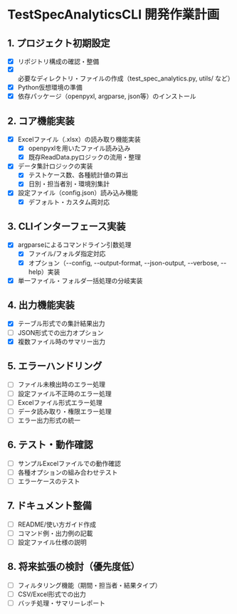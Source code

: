 # TestSpecAnalyticsCLI 開発作業計画

## 1. プロジェクト初期設定
- [x] リポジトリ構成の確認・整備
- [x] 必要なディレクトリ・ファイルの作成（test_spec_analytics.py, utils/ など）
- [x] Python仮想環境の準備
- [x] 依存パッケージ（openpyxl, argparse, json等）のインストール

## 2. コア機能実装
- [x] Excelファイル（.xlsx）の読み取り機能実装
  - [x] openpyxlを用いたファイル読み込み
  - [x] 既存ReadData.pyロジックの流用・整理
- [x] データ集計ロジックの実装
  - [x] テストケース数、各種統計値の算出
  - [x] 日別・担当者別・環境別集計
- [x] 設定ファイル（config.json）読み込み機能
  - [x] デフォルト・カスタム両対応

## 3. CLIインターフェース実装
- [x] argparseによるコマンドライン引数処理
  - [x] ファイル/フォルダ指定対応
  - [x] オプション（--config, --output-format, --json-output, --verbose, --help）実装
- [x] 単一ファイル・フォルダ一括処理の分岐実装

## 4. 出力機能実装
- [x] テーブル形式での集計結果出力
- [ ] JSON形式での出力オプション
- [x] 複数ファイル時のサマリー出力

## 5. エラーハンドリング
- [ ] ファイル未検出時のエラー処理
- [ ] 設定ファイル不正時のエラー処理
- [ ] Excelファイル形式エラー処理
- [ ] データ読み取り・権限エラー処理
- [ ] エラー出力形式の統一

## 6. テスト・動作確認
- [ ] サンプルExcelファイルでの動作確認
- [ ] 各種オプションの組み合わせテスト
- [ ] エラーケースのテスト

## 7. ドキュメント整備
- [ ] README/使い方ガイド作成
- [ ] コマンド例・出力例の記載
- [ ] 設定ファイル仕様の説明

## 8. 将来拡張の検討（優先度低）
- [ ] フィルタリング機能（期間・担当者・結果タイプ）
- [ ] CSV/Excel形式での出力
- [ ] バッチ処理・サマリーレポート 
